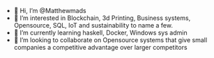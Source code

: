 - 👋 Hi, I’m @Matthewmads
- 👀 I’m interested in Blockchain, 3d Printing, Business systems, Opensource, SQL, IoT and sustainability to name a few.
- 🌱 I’m currently learning haskell, Docker, Windows sys admin
- 💞️ I’m looking to collaborate on Opensource systems that give small companies a competitive advantage over larger competitors


<!---
Matthewmads/Matthewmads is a ✨ special ✨ repository because its `README.md` (this file) appears on your GitHub profile.
You can click the Preview link to take a look at your changes.
--->

